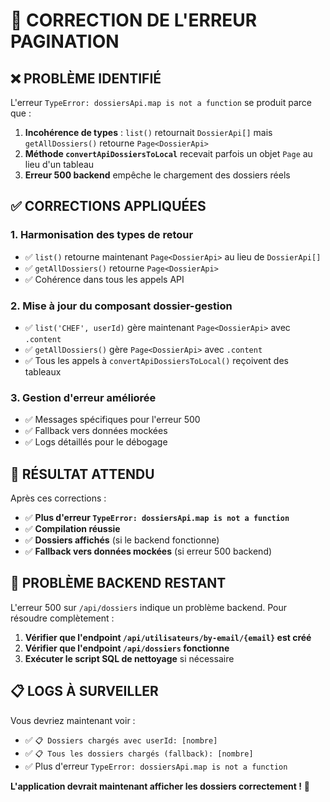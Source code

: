 # 🎯 CORRECTION DE L'ERREUR PAGINATION

## ❌ **PROBLÈME IDENTIFIÉ**

L'erreur `TypeError: dossiersApi.map is not a function` se produit parce que :

1. **Incohérence de types** : `list()` retournait `DossierApi[]` mais `getAllDossiers()` retourne `Page<DossierApi>`
2. **Méthode `convertApiDossiersToLocal`** recevait parfois un objet `Page` au lieu d'un tableau
3. **Erreur 500 backend** empêche le chargement des dossiers réels

## ✅ **CORRECTIONS APPLIQUÉES**

### **1. Harmonisation des types de retour**
- ✅ `list()` retourne maintenant `Page<DossierApi>` au lieu de `DossierApi[]`
- ✅ `getAllDossiers()` retourne `Page<DossierApi>`
- ✅ Cohérence dans tous les appels API

### **2. Mise à jour du composant dossier-gestion**
- ✅ `list('CHEF', userId)` gère maintenant `Page<DossierApi>` avec `.content`
- ✅ `getAllDossiers()` gère `Page<DossierApi>` avec `.content`
- ✅ Tous les appels à `convertApiDossiersToLocal()` reçoivent des tableaux

### **3. Gestion d'erreur améliorée**
- ✅ Messages spécifiques pour l'erreur 500
- ✅ Fallback vers données mockées
- ✅ Logs détaillés pour le débogage

## 🎯 **RÉSULTAT ATTENDU**

Après ces corrections :
- ✅ **Plus d'erreur `TypeError: dossiersApi.map is not a function`**
- ✅ **Compilation réussie**
- ✅ **Dossiers affichés** (si le backend fonctionne)
- ✅ **Fallback vers données mockées** (si erreur 500 backend)

## 🚨 **PROBLÈME BACKEND RESTANT**

L'erreur 500 sur `/api/dossiers` indique un problème backend. Pour résoudre complètement :

1. **Vérifier que l'endpoint `/api/utilisateurs/by-email/{email}` est créé**
2. **Vérifier que l'endpoint `/api/dossiers` fonctionne**
3. **Exécuter le script SQL de nettoyage** si nécessaire

## 📋 **LOGS À SURVEILLER**

Vous devriez maintenant voir :
- ✅ `📋 Dossiers chargés avec userId: [nombre]`
- ✅ `📋 Tous les dossiers chargés (fallback): [nombre]`
- ✅ Plus d'erreur `TypeError: dossiersApi.map is not a function`

**L'application devrait maintenant afficher les dossiers correctement !** 🚀




